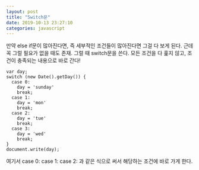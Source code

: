 ```yaml
---
layout: post
title: "Switch문"
date: 2019-10-13 23:27:10
categories: javascript
---
```

만약 else if문이 많아진다면, 즉 세부적인 조건들이 많아진다면 그걸 다 보게 된다. 근데 꼭 그럴 필요가 없을 때도 존재. 그럴 때 switch문을 쓴다.
모든 조건을 다 훑지 않고, 조건이 충족되는 내용으로 바로 간다!

    var day;
    switch (new Date().getDay()) {
      case 0:
        day = 'sunday'
        break;
      case 1:
        day = 'mon'
        break;
      case 2:
        day = 'tue'
        break;
      case 3:
        day = 'wed'
        break;
    }
    document.write(day);

여기서
case 0:
case 1:
case 2:
과 같은 식으로 써서 해당하는 조건에 바로 가게 한다.
